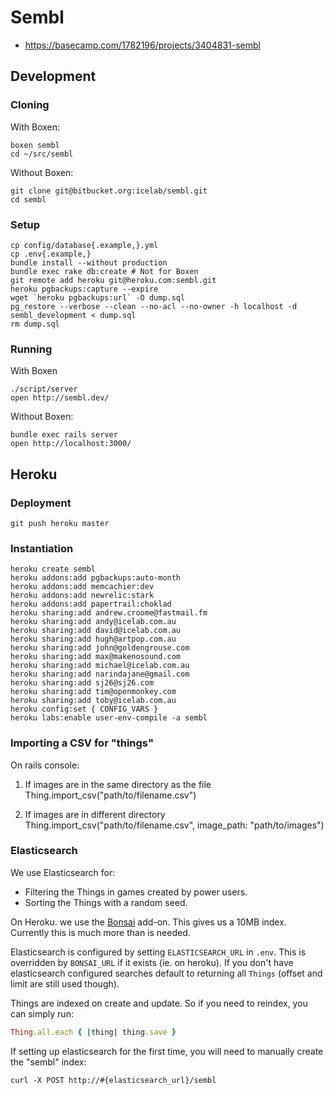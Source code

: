 # Sembl

* <https://basecamp.com/1782196/projects/3404831-sembl>

## Development

### Cloning

With Boxen:

    boxen sembl
    cd ~/src/sembl

Without Boxen:

    git clone git@bitbucket.org:icelab/sembl.git
    cd sembl

### Setup

    cp config/database{.example,}.yml
    cp .env{.example,}
    bundle install --without production
    bundle exec rake db:create # Not for Boxen
    git remote add heroku git@heroku.com:sembl.git
    heroku pgbackups:capture --expire
    wget `heroku pgbackups:url` -O dump.sql
    pg_restore --verbose --clean --no-acl --no-owner -h localhost -d sembl_development < dump.sql
    rm dump.sql

### Running

With Boxen

    ./script/server
    open http://sembl.dev/

Without Boxen:

    bundle exec rails server
    open http://localhost:3000/

## Heroku

### Deployment

    git push heroku master

### Instantiation

    heroku create sembl
    heroku addons:add pgbackups:auto-month
    heroku addons:add memcachier:dev
    heroku addons:add newrelic:stark
    heroku addons:add papertrail:choklad
    heroku sharing:add andrew.croome@fastmail.fm
    heroku sharing:add andy@icelab.com.au
    heroku sharing:add david@icelab.com.au
    heroku sharing:add hugh@artpop.com.au
    heroku sharing:add john@goldengrouse.com
    heroku sharing:add max@makenosound.com
    heroku sharing:add michael@icelab.com.au
    heroku sharing:add narindajane@gmail.com
    heroku sharing:add sj26@sj26.com
    heroku sharing:add tim@openmonkey.com
    heroku sharing:add toby@icelab.com.au
    heroku config:set { CONFIG_VARS }
    heroku labs:enable user-env-compile -a sembl

### Importing a CSV for "things"

On rails console:

1. If images are in the same directory as the file
    Thing.import_csv("path/to/filename.csv")

2. If images are in different directory
    Thing.import_csv("path/to/filename.csv", image_path: "path/to/images")


### Elasticsearch

We use Elasticsearch for:

* Filtering the Things in games created by power users.
* Sorting the Things with a random seed.

On Heroku. we use the [Bonsai](http://bonsai.io) add-on. This gives us a 10MB index. Currently this is much more than is needed.

Elasticsearch is configured by setting `ELASTICSEARCH_URL` in `.env`. This is overridden by `BONSAI_URL` if it exists (ie. on heroku). If you don't have elasticsearch configured searches default to returning all `Things` (offset and limit are still used though).

Things are indexed on create and update. So if you need to reindex, you can simply run:

```ruby
Thing.all.each { |thing| thing.save }
```

If setting up elasticsearch for the first time, you will need to manually create the "sembl" index:

```
curl -X POST http://#{elasticsearch_url}/sembl
```
